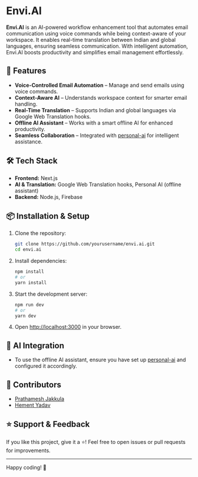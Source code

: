 # Envi.AI

**Envi.AI** is an AI-powered workflow enhancement tool that automates email communication using voice commands while being context-aware of your workspace. It enables real-time translation between Indian and global languages, ensuring seamless communication. With intelligent automation, Envi.AI boosts productivity and simplifies email management effortlessly.

## 🚀 Features

- **Voice-Controlled Email Automation** – Manage and send emails using voice commands.
- **Context-Aware AI** – Understands workspace context for smarter email handling.
- **Real-Time Translation** – Supports Indian and global languages via Google Web Translation hooks.
- **Offline AI Assistant** – Works with a smart offline AI for enhanced productivity.
- **Seamless Collaboration** – Integrated with [personal-ai](https://github.com/hemannnntt/personal-ai) for intelligent assistance.

## 🛠️ Tech Stack

- **Frontend:** Next.js
- **AI & Translation:** Google Web Translation hooks, Personal AI (offline assistant)
- **Backend:** Node.js, Firebase

## 📦 Installation & Setup

1. Clone the repository:
   ```sh
   git clone https://github.com/yourusername/envi.ai.git
   cd envi.ai
   ```
2. Install dependencies:
   ```sh
   npm install
   # or
   yarn install
   ```
3. Start the development server:
   ```sh
   npm run dev
   # or
   yarn dev
   ```
4. Open [http://localhost:3000](http://localhost:3000) in your browser.

## 🤖 AI Integration

- To use the offline AI assistant, ensure you have set up [personal-ai](https://github.com/hemannnntt/personal-ai) and configured it accordingly.

## 👥 Contributors

- [Prathamesh Jakkula](https://github.com/prathamesh01110)  
- [Hement Yadav](https://github.com/hemannnntt)

## ⭐ Support & Feedback

If you like this project, give it a ⭐! Feel free to open issues or pull requests for improvements.

---

Happy coding! 🚀
